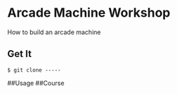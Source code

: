 # Arcade Machine Workshop #
How to build an arcade machine

## Get It
    $ git clone -----
##Usage
##Course
